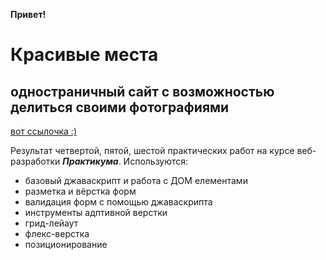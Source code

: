 **Привет!**


# Красивые места
## одностраничный сайт с возможностью делиться своими фотографиями

[вот ссылочка :)](https://semvas.github.io/mesto/index.html)

Результат четвертой, пятой, шестой практических работ на курсе веб-разработки **_Практикума_**. Используются:

* базовый джаваскрипт и работа с ДОМ елементами
* разметка и вёрстка форм
* валидация форм с помощью джаваскрипта
* инструменты адптивной верстки
* грид-лейаут
* флекс-верстка
* позиционирование